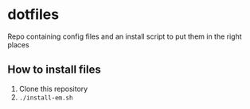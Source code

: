 # dotfiles

Repo containing config files and an install script to put them in the right places

## How to install files

1. Clone this repository
1. `./install-em.sh`
